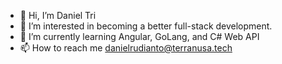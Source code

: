 - 👋 Hi, I’m Daniel Tri
- 👀 I’m interested in becoming a better full-stack development.
- 🌱 I’m currently learning Angular, GoLang, and C# Web API
- 📫 How to reach me danielrudianto@terranusa.tech

<!---
danielrudianto/danielrudianto is a ✨ special ✨ repository because its `README.md` (this file) appears on your GitHub profile.
You can click the Preview link to take a look at your changes.
--->

